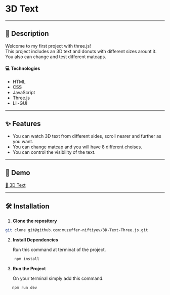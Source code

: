 # 3D Text

---

## 📝 Description

Welcome to my first project with three.js! <br>
This project includes an 3D text and donuts with different sizes arount it. You also can change and test different matcaps. 

#### 💻 Technologies

- HTML
- CSS
- JavaScript
- Three.js
- Lil-GUI

---

## ✨ Features

- You can watch 3D text from different sides, scroll nearer and further as you want. 
- You can change matcap and you will have 8 different choises.
- You can control the visibility of the text.

---

## 🚀 Demo

[🔗 3D Text](https://3-d-text-three-js-nine.vercel.app)

---

## 🛠 Installation

1. **Clone the repository**

```bash
git clone git@github.com:muzeffer-niftiyev/3D-Text-Three.js.git
```

2. **Install Dependencies**
   
   Run this command at terminat of the project.

```bash
    npm install
```

3. **Run the Project**
   
   On your terminal simply add this command.

```bash
   npm run dev
```